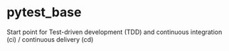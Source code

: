 # pytest_base
Start point for Test-driven development (TDD) and continuous integration (ci) / continuous delivery (cd)
